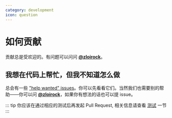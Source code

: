 ```yaml
---
category: development
icon: question
---
```


# 如何贡献

贡献总是受欢迎的。有问题可以问问 [**@zloirock**](https://github.com/zloirock)。

## 我想在代码上帮忙，但我不知道怎么做

总会有一些 ["help wanted" issues](https://github.com/zloirock/core-js/issues?q=is%3Aissue+is%3Aopen+sort%3Aupdated-desc+label%3A%22help+wanted%22)。你可以先看看它们。当然我们也需要别的帮助——你可以问 [**@zloirock**](https://github.com/zloirock)，如果你有想法的话也可以提 issue。

::: tip
你应该在通过相应的测试后再发起 Pull Request, 相关信息请查看 [测试](./testing.md) 一节
:::

<AutoCatalog />
